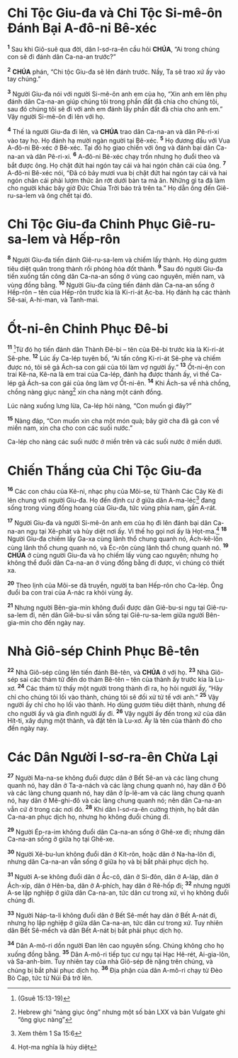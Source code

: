 # Chi Tộc Giu-đa và Chi Tộc Si-mê-ôn Đánh Bại A-đô-ni Bê-xéc
<sup><b>1</b></sup> Sau khi Giô-suê qua đời, dân I-sơ-ra-ên cầu hỏi **CHÚA**, “Ai trong chúng con sẽ đi đánh dân Ca-na-an trước?”

<sup><b>2</b></sup> **CHÚA** phán, “Chi tộc Giu-đa sẽ lên đánh trước. Nầy, Ta sẽ trao xứ ấy vào tay chúng.”

<sup><b>3</b></sup> Người Giu-đa nói với người Si-mê-ôn anh em của họ, “Xin anh em lên phụ đánh dân Ca-na-an giúp chúng tôi trong phần đất đã chia cho chúng tôi, sau đó chúng tôi sẽ đi với anh em đánh lấy phần đất đã chia cho anh em.” Vậy người Si-mê-ôn đi lên với họ.

<sup><b>4</b></sup> Thế là người Giu-đa đi lên, và **CHÚA** trao dân Ca-na-an và dân Pê-ri-xi vào tay họ. Họ đánh hạ mười ngàn người tại Bê-xéc. <sup><b>5</b></sup> Họ đương đầu với Vua A-đô-ni Bê-xéc ở Bê-xéc. Tại đó họ giao chiến với ông và đánh bại dân Ca-na-an và dân Pê-ri-xi. <sup><b>6</b></sup> A-đô-ni Bê-xéc chạy trốn nhưng họ đuổi theo và bắt được ông. Họ chặt đứt hai ngón tay cái và hai ngón chân cái của ông. <sup><b>7</b></sup> A-đô-ni Bê-xéc nói, “Đã có bảy mươi vua bị chặt đứt hai ngón tay cái và hai ngón chân cái phải lượm thức ăn rớt dưới bàn ta mà ăn. Những gì ta đã làm cho người khác bây giờ Đức Chúa Trời báo trả trên ta.” Họ dẫn ông đến Giê-ru-sa-lem và ông chết tại đó.

# Chi Tộc Giu-đa Chinh Phục Giê-ru-sa-lem và Hếp-rôn
<sup><b>8</b></sup> Người Giu-đa tiến đánh Giê-ru-sa-lem và chiếm lấy thành. Họ dùng gươm tiêu diệt quân trong thành rồi phóng hỏa đốt thành. <sup><b>9</b></sup> Sau đó người Giu-đa tiến xuống tấn công dân Ca-na-an sống ở vùng cao nguyên, miền nam, và vùng đồng bằng. <sup><b>10</b></sup> Người Giu-đa cũng tiến đánh dân Ca-na-an sống ở Hếp-rôn – tên của Hếp-rôn trước kia là Ki-ri-át Ạc-ba. Họ đánh hạ các thành Sê-sai, A-hi-man, và Tanh-mai.

# Ốt-ni-ên Chinh Phục Đê-bi
<sup><b>11</b></sup> [^1@-ba78fca8-87ec-4f90-a57d-191b1ab49e5d]Từ đó họ tiến đánh dân Thành Đê-bi – tên của Đê-bi trước kia là Ki-ri-át Sê-phe. <sup><b>12</b></sup> Lúc ấy Ca-lép tuyên bố, “Ai tấn công Ki-ri-át Sê-phe và chiếm được nó, tôi sẽ gả Ách-sa con gái của tôi làm vợ người ấy.” <sup><b>13</b></sup> Ốt-ni-ên con trai Kê-na, Kê-na là em trai của Ca-lép, đánh hạ được thành ấy, vì thế Ca-lép gả Ách-sa con gái của ông làm vợ Ốt-ni-ên. <sup><b>14</b></sup> Khi Ách-sa về nhà chồng, chồng nàng giục nàng[^1-ba78fca8-87ec-4f90-a57d-191b1ab49e5d] xin cha nàng một cánh đồng.

Lúc nàng xuống lưng lừa, Ca-lép hỏi nàng, “Con muốn gì đây?”

<sup><b>15</b></sup> Nàng đáp, “Con muốn xin cha một món quà; bây giờ cha đã gả con về miền nam, xin cha cho con các suối nước.”

Ca-lép cho nàng các suối nước ở miền trên và các suối nước ở miền dưới.

# Chiến Thắng của Chi Tộc Giu-đa
<sup><b>16</b></sup> Các con cháu của Kê-ni, nhạc phụ của Môi-se, từ Thành Các Cây Kè đi lên chung với người Giu-đa. Họ đến định cư ở giữa dân A-ma-léc[^2-ba78fca8-87ec-4f90-a57d-191b1ab49e5d] đang sống trong vùng đồng hoang của Giu-đa, tức vùng phía nam, gần A-rát.

<sup><b>17</b></sup> Người Giu-đa và người Si-mê-ôn anh em của họ đi lên đánh bại dân Ca-na-an ngụ tại Xê-phát và hủy diệt nơi ấy. Vì thế họ gọi nơi ấy là Họt-ma.[^3-ba78fca8-87ec-4f90-a57d-191b1ab49e5d] <sup><b>18</b></sup> Người Giu-đa chiếm lấy Ga-xa cùng lãnh thổ chung quanh nó, Ách-kê-lôn cùng lãnh thổ chung quanh nó, và Éc-rôn cùng lãnh thổ chung quanh nó. <sup><b>19</b></sup> **CHÚA** ở cùng người Giu-đa và họ chiếm lấy vùng cao nguyên; nhưng họ không thể đuổi dân Ca-na-an ở vùng đồng bằng đi được, vì chúng có thiết xa.

<sup><b>20</b></sup> Theo lịnh của Môi-se đã truyền, người ta ban Hếp-rôn cho Ca-lép. Ông đuổi ba con trai của A-nác ra khỏi vùng ấy.

<sup><b>21</b></sup> Nhưng người Bên-gia-min không đuổi được dân Giê-bu-si ngụ tại Giê-ru-sa-lem đi, nên dân Giê-bu-si vẫn sống tại Giê-ru-sa-lem giữa người Bên-gia-min cho đến ngày nay.

# Nhà Giô-sép Chinh Phục Bê-tên
<sup><b>22</b></sup> Nhà Giô-sép cũng lên tiến đánh Bê-tên, và **CHÚA** ở với họ. <sup><b>23</b></sup> Nhà Giô-sép sai các thám tử đến do thám Bê-tên – tên của thành ấy trước kia là Lu-xơ. <sup><b>24</b></sup> Các thám tử thấy một người trong thành đi ra, họ hỏi người ấy, “Hãy chỉ cho chúng tôi lối vào thành, chúng tôi sẽ đối xử tử tế với anh.” <sup><b>25</b></sup> Vậy người ấy chỉ cho họ lối vào thành. Họ dùng gươm tiêu diệt thành, nhưng để cho người ấy và gia đình người ấy đi. <sup><b>26</b></sup> Vậy người ấy đến trong xứ của dân Hít-ti, xây dựng một thành, và đặt tên là Lu-xơ. Ấy là tên của thành đó cho đến ngày nay.

# Các Dân Người I-sơ-ra-ên Chừa Lại
<sup><b>27</b></sup> Người Ma-na-se không đuổi được dân ở Bết Sê-an và các làng chung quanh nó, hay dân ở Ta-a-nách và các làng chung quanh nó, hay dân ở Đô và các làng chung quanh nó, hay dân ở Íp-lê-am và các làng chung quanh nó, hay dân ở Mê-ghi-đô và các làng chung quanh nó; nên dân Ca-na-an vẫn cứ ở trong các nơi đó. <sup><b>28</b></sup> Khi dân I-sơ-ra-ên cường thịnh, họ bắt dân Ca-na-an phục dịch họ, nhưng họ không đuổi chúng đi.

<sup><b>29</b></sup> Người Ép-ra-im không đuổi dân Ca-na-an sống ở Ghê-xe đi; nhưng dân Ca-na-an sống ở giữa họ tại Ghê-xe.

<sup><b>30</b></sup> Người Xê-bu-lun không đuổi dân ở Kít-rôn, hoặc dân ở Na-ha-lôn đi, nhưng dân Ca-na-an vẫn sống ở giữa họ và bị bắt phải phục dịch họ.

<sup><b>31</b></sup> Người A-se không đuổi dân ở Ắc-cô, dân ở Si-đôn, dân ở A-láp, dân ở Ách-xíp, dân ở Hên-ba, dân ở A-phích, hay dân ở Rê-hốp đi; <sup><b>32</b></sup> nhưng người A-se lập nghiệp ở giữa dân Ca-na-an, tức dân cư trong xứ, vì họ không đuổi chúng đi.

<sup><b>33</b></sup> Người Náp-ta-li không đuổi dân ở Bết Sê-mết hay dân ở Bết A-nát đi, nhưng họ lập nghiệp ở giữa dân Ca-na-an, tức dân cư trong xứ. Tuy nhiên dân Bết Sê-mếch và dân Bết A-nát bị bắt phải phục dịch họ.

<sup><b>34</b></sup> Dân A-mô-ri dồn người Đan lên cao nguyên sống. Chúng không cho họ xuống đồng bằng. <sup><b>35</b></sup> Dân A-mô-ri tiếp tục cư ngụ tại Hạc Hê-rét, Ai-gia-lôn, và Sa-anh-bim. Tuy nhiên tay của nhà Giô-sép đè nặng trên chúng, và chúng bị bắt phải phục dịch họ. <sup><b>36</b></sup> Địa phận của dân A-mô-ri chạy từ Đèo Bò Cạp, tức từ Núi Đá trở lên.

[^1-ba78fca8-87ec-4f90-a57d-191b1ab49e5d]: Hebrew ghi “nàng giục ông” nhưng một số bản LXX và bản Vulgate ghi “ông giục nàng”
[^2-ba78fca8-87ec-4f90-a57d-191b1ab49e5d]: Xem thêm 1 Sa 15:6
[^3-ba78fca8-87ec-4f90-a57d-191b1ab49e5d]: Họt-ma nghĩa là hủy diệt
[^1@-ba78fca8-87ec-4f90-a57d-191b1ab49e5d]: (Gsuê 15:13-19)